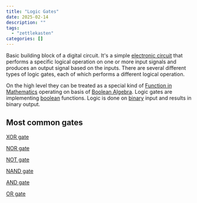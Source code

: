 ```yaml
---
title: "Logic Gates"
date: 2025-02-14
description: ""
tags: 
  - "zettlekasten"
categories: []
---
```


Basic building block of a digital circuit. It's a simple [electronic circuit](electronic%20circuit) that performs a specific logical operation on one or more input signals and produces an output signal based on the inputs. There are several different types of logic gates, each of which performs a different logical operation. 

On the high level they can be treated as a special kind of [Function in Mathematics](Function%20in%20Mathematics.md) operating on basis of [Boolean Algebra](Boolean%20Algebra.md). Logic gates are implementing [boolean](boolean) functions. Logic is done on [binary](binary) input and results in binary output.

## Most common gates

[XOR gate](XOR%20gate.md)

[NOR gate](NOR%20gate.md)

[NOT gate](NOT%20gate.md)

[NAND gate](NAND%20gate.md)

[AND gate](AND%20gate.md)

[OR gate](OR%20gate.md)
